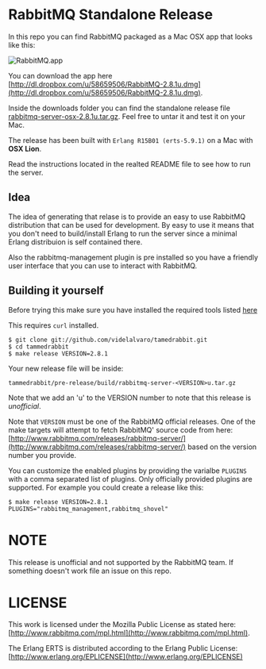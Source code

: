 # RabbitMQ Standalone Release #

In this repo you can find RabbitMQ packaged as a Mac OSX app that looks like this:

![RabbitMQ.app](https://github.com/videlalvaro/rabbitmq-release/raw/master/images/rabbit_app.png)

You can download the app here [http://dl.dropbox.com/u/58659506/RabbitMQ-2.8.1u.dmg](http://dl.dropbox.com/u/58659506/RabbitMQ-2.8.1u.dmg).

Inside the downloads folder you can find the standalone release file
[rabbitmq-server-osx-2.8.1u.tar.gz](https://raw.github.com/videlalvaro/rabbitmq-release/master/downloads/rabbitmq-server-osx-2.8.1u.tar.gz).
Feel free to untar it and test it on your Mac.

The release has been built with `Erlang R15B01 (erts-5.9.1)` on a Mac with **OSX Lion**.

Read the instructions located in the realted README file to see how to run the server.

## Idea ##

The idea of generating that relase is to provide an easy to use RabbitMQ distribution that can
be used for development. By easy to use it means that you don't need to build/install Erlang to
run the server since a minimal Erlang distribuion is self contained there.

Also the rabbitmq-management plugin is pre installed so you have a friendly user interface
that you can use to interact with RabbitMQ.

## Building it yourself ##

Before trying this make sure you have installed the required tools listed
[here](http://www.rabbitmq.com/build-server.html)

This requires `curl` installed.

    $ git clone git://github.com/videlalvaro/tamedrabbit.git
    $ cd tammedrabbit
    $ make release VERSION=2.8.1

Your new release file will be inside:

`tammedrabbit/pre-release/build/rabbitmq-server-<VERSION>u.tar.gz`

Note that we add an 'u' to the VERSION number to note that this release is _unofficial_.

Note that `VERSION` must be one of the RabbitMQ official releases. One of the make targets will attempt to fetch RabbitMQ' source code from here: [http://www.rabbitmq.com/releases/rabbitmq-server/](http://www.rabbitmq.com/releases/rabbitmq-server/) based on the version number you provide.

You can customize the enabled plugins by providing the varialbe `PLUGINS` with a comma separated list of plugins. Only officially provided plugins are supported. For example you could create a release like this:

    $ make release VERSION=2.8.1 PLUGINS="rabbitmq_management,rabbitmq_shovel"

# NOTE #

This release is unofficial and not supported by the RabbitMQ team. If something doesn't work file an issue on this repo.

# LICENSE #

This work is licensed under the Mozilla Public License as stated here: [http://www.rabbitmq.com/mpl.html](http://www.rabbitmq.com/mpl.html).

The Erlang ERTS is distributed according to the Erlang Public License: [http://www.erlang.org/EPLICENSE](http://www.erlang.org/EPLICENSE)
